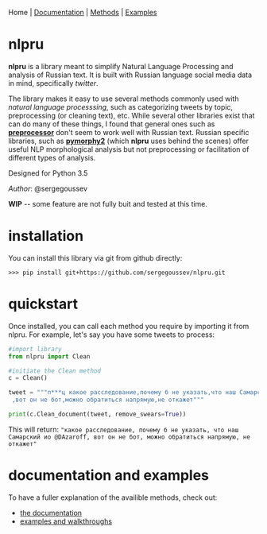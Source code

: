 Home | [Documentation](docs/README.md) | [Methods](docs/methods.md) | [Examples](examples/README.md)

# nlpru

**nlpru** is a library meant to simplify Natural Language Processing and analysis of Russian text. It is built with Russian language social media data in mind, specifically *twitter*.

The library makes it easy to use several methods commonly used with *natural language processsing*, such as categorizing tweets by topic, preprocessing (or cleaning text), etc. While several other libraries exist that can do many of these things, I found that general ones such as [**preprocessor**](https://github.com/s/preprocessor) don't seem to work well with Russian text. Russian specific libraries, such as [**pymorphy2**](https://github.com/kmike/pymorphy2) (which **nlpru** uses behind the scenes) offer useful NLP morphological analysis but not preprocessing or facilitation of different types of analysis.

Designed for Python 3.5

*Author*: @sergegoussev

**WIP** -- some feature are not fully buit and tested at this time.

# installation

You can install this library via git from github directly: 

    >>> pip install git+https://github.com/sergegoussev/nlpru.git

# quickstart

Once installed, you can call each method you require by importing it from nlpru. For example, let's say you have some tweets to process:

```python
#import library
from nlpru import Clean

#initiate the Clean method
c = Clean()

tweet = """п***ц какое расследование,почему б не указать,что наш Самарский ио @D_Azaroff
 ,вот он не бот,можно обратиться напрямую,не откажет"""

print(c.Clean_document(tweet, remove_swears=True))
```

This will return: 
`"какое расследование, почему б не указать, что наш Самарский ио @DAzaroff, вот он не бот, можно обратиться напрямую, не откажет"`

# documentation and examples

To have a fuller explanation of the availible methods, check out:
* [the documentation](docs/README.md)
* [examples and walkthroughs](examples/README.md)